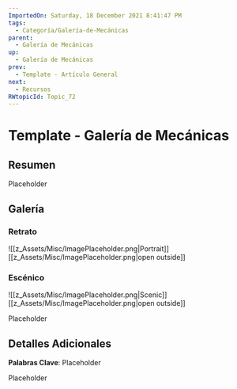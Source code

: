```yaml
---
ImportedOn: Saturday, 18 December 2021 8:41:47 PM
tags:
  - Categoría/Galería-de-Mecánicas
parent:
  - Galería de Mecánicas
up:
  - Galería de Mecánicas
prev:
  - Template - Artículo General
next:
  - Recursos
RWtopicId: Topic_72
---
```

# Template - Galería de Mecánicas
## Resumen
Placeholder

## Galería
### Retrato
![[z_Assets/Misc/ImagePlaceholder.png|Portrait]]
[[z_Assets/Misc/ImagePlaceholder.png|open outside]]

### Escénico
![[z_Assets/Misc/ImagePlaceholder.png|Scenic]]
[[z_Assets/Misc/ImagePlaceholder.png|open outside]]

Placeholder

## Detalles Adicionales
**Palabras Clave**: Placeholder

Placeholder

